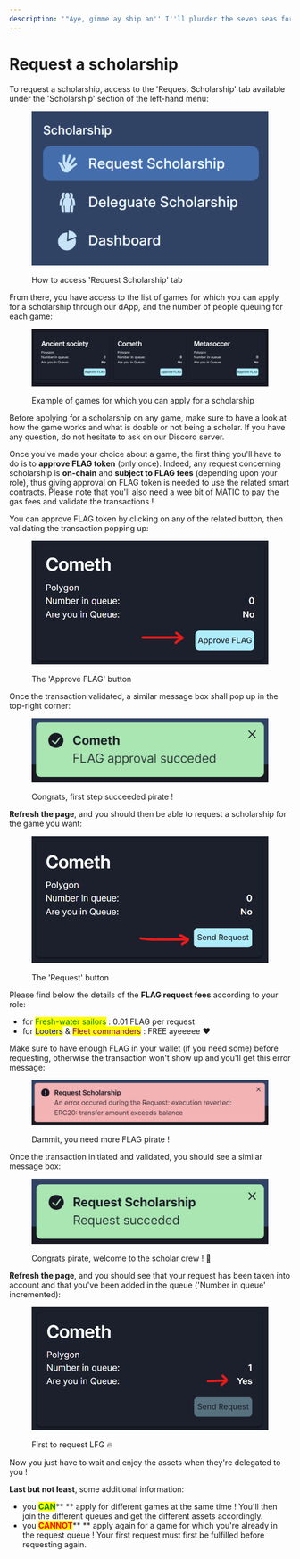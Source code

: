 ```yaml
---
description: '"Aye, gimme ay ship an'' I''ll plunder the seven seas for you !!"'
---
```


# Request a scholarship

To request a scholarship, access to the 'Request Scholarship' tab available under the 'Scholarship' section of the left-hand menu:

<figure><img src="../.gitbook/assets/image (7).png" alt=""><figcaption><p>How to access 'Request Scholarship' tab</p></figcaption></figure>

From there, you have access to the list of games for which you can apply for a scholarship through our dApp, and the number of people queuing for each game:

<figure><img src="../.gitbook/assets/image (1) (1).png" alt=""><figcaption><p>Example of games for which you can apply for a scholarship</p></figcaption></figure>

Before applying for a scholarship on any game, make sure to have a look at how the game works and what is doable or not being a scholar. If you have any question, do not hesitate to ask on our Discord server.&#x20;

Once you've made your choice about a game, the first thing you'll have to do is to **approve FLAG token** (only once). Indeed, any request concerning scholarship is **on-chain** and **subject to FLAG fees** (depending upon your role), thus giving approval on FLAG token is needed to use the related smart contracts. Please note that you'll also need a wee bit of MATIC to pay the gas fees and validate the transactions !

You can approve FLAG token by clicking on any of the related button, then validating the transaction popping up:

<figure><img src="../.gitbook/assets/image (3) (1).png" alt=""><figcaption><p>The 'Approve FLAG' button</p></figcaption></figure>

Once the transaction validated, a similar message box shall pop up in the top-right corner:

<figure><img src="../.gitbook/assets/image (4).png" alt=""><figcaption><p>Congrats, first step succeeded pirate !</p></figcaption></figure>

**Refresh the page**, and you should then be able to request a scholarship for the game you want:

<figure><img src="../.gitbook/assets/image (9) (1).png" alt=""><figcaption><p>The 'Request' button</p></figcaption></figure>

Please find below the details of the **FLAG request fees** according to your role:

* for <mark style="color:green;">Fresh-water sailors</mark> : 0.01 FLAG per request
* for <mark style="color:blue;">Looters</mark> & <mark style="color:purple;">Fleet commanders</mark> : FREE ayeeeee :heart:

Make sure to have enough FLAG in your wallet (if you need some) before requesting, otherwise the transaction won't show up and you'll get this error message:

<figure><img src="../.gitbook/assets/image (5) (1).png" alt=""><figcaption><p>Dammit, you need more FLAG pirate !</p></figcaption></figure>

Once the transaction initiated and validated, you should see a similar message box:

<figure><img src="../.gitbook/assets/image (8).png" alt=""><figcaption><p>Congrats pirate, welcome to the scholar crew ! <span data-gb-custom-inline data-tag="emoji" data-code="1f389">🎉</span></p></figcaption></figure>

**Refresh the page**, and you should see that your request has been taken into account and that you've been added in the queue ('Number in queue' incremented):

<figure><img src="../.gitbook/assets/image (6).png" alt=""><figcaption><p>First to request LFG <span data-gb-custom-inline data-tag="emoji" data-code="1f525">🔥</span></p></figcaption></figure>

Now you just have to wait and enjoy the assets when they're delegated to you !

&#x20;**Last but not least**, some additional information:

* you <mark style="color:green;">**CAN**</mark>** ** apply for different games at the same time ! You'll then join the different queues and get the different assets accordingly.
* you <mark style="color:red;">**CANNOT**</mark>** ** apply again for a game for which you're already in the request queue ! Your first request must first be fulfilled before requesting again.&#x20;
